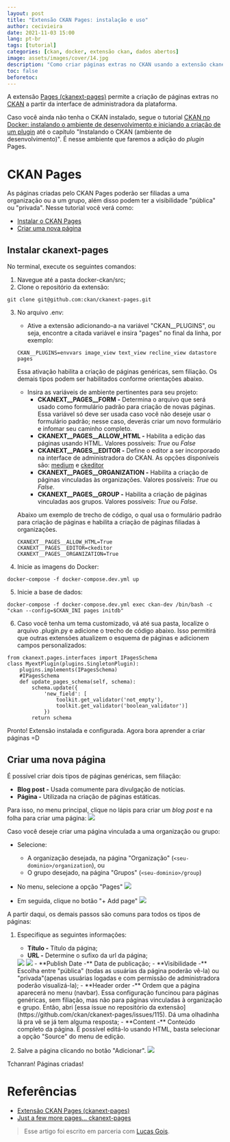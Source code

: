 ```yaml
---
layout: post
title: "Extensão CKAN Pages: instalação e uso"
author: cecivieira
date: 2021-11-03 15:00
lang: pt-br
tags: [tutorial]
categories: [ckan, docker, extensão ckan, dados abertos]
image: assets/images/cover/14.jpg
description: "Como criar páginas extras no CKAN usando a extensão ckanext-pages. Aprenda como instalar no ambiente do CKAN no Docker e a como usá-la"
toc: false
beforetoc: 
---
```

A extensão [Pages (ckanext-pages)](https://github.com/ckan/ckanext-pages) permite a criação de páginas extras no [CKAN](https://ckan.org/) a partir da interface de administradora da plataforma. 

Caso você ainda não tenha o CKAN instalado, segue o tutorial [CKAN no Docker: instalando o ambiente de desenvolvimento e iniciando a criação de um plugin](https://cecivieira.com/ckan-no-docker-instalando-o-ambiente-de-desenvolvimento-e-iniciando-a-criacao-de-um-plugin/) até o capítulo "Instalando o CKAN (ambiente de desenvolvimento)". É nesse ambiente que faremos a adição do *plugin* Pages.

# CKAN Pages

As páginas criadas pelo CKAN Pages poderão ser filiadas a uma organização ou a um grupo, além disso podem ter a visibilidade "pública" ou "privada". Nesse tutorial você verá como:

- [Instalar o CKAN Pages](#instalar-ckan-pages-ckanext-pages)
- [Criar uma nova página](#criar-uma-nova-página)

## Instalar ckanext-pages

No terminal, execute os seguintes comandos:

1. Navegue até a pasta docker-ckan/src;
2. Clone o repositório da extensão:
```
git clone git@github.com:ckan/ckanext-pages.git
```
3. No arquivo .env:
   
   - Ative a extensão adicionando-a na variável "CKAN__PLUGINS", ou seja, encontre a citada variável e insira "pages" no final da linha, por exemplo:
    ```
    CKAN__PLUGINS=envvars image_view text_view recline_view datastore pages
    ```
    Essa ativação habilita a criação de páginas genéricas, sem filiação. Os demais tipos podem ser habilitados conforme orientações abaixo.

   - Insira as variáveis de ambiente pertinentes para seu projeto:
        - **CKANEXT__PAGES__FORM -** Determina o arquivo que será usado como formulário padrão para criação de novas páginas. Essa variável só deve ser usada caso você não deseje usar o formulário padrão; nesse caso, deverás criar um novo formulário e infomar seu caminho completo.
        - **CKANEXT__PAGES__ALLOW_HTML -** Habilita a edição das páginas usando HTML. Valores possíveis: *True* ou *False*
        - **CKANEXT__PAGES__EDITOR -** Define o editor a ser incorporado na interface de administradora do CKAN. As opções disponíveis são: [medium](https://jakiestfu.github.io/Medium.js/docs/) e [ckeditor](https://ckeditor.com/)
        - **CKANEXT__PAGES__ORGANIZATION -** Habilita a criação de páginas vinculadas às organizações. Valores possíveis: *True* ou *False*.
        - **CKANEXT__PAGES__GROUP -** Habilita a criação de páginas vinculadas aos grupos. Valores possíveis: *True* ou *False*.
    
    Abaixo um exemplo de trecho de código, o qual usa o formulário padrão para criação de páginas e habilita a criação de páginas filiadas à organizações.

    ``` 
    CKANEXT__PAGES__ALLOW_HTML=True
    CKANEXT__PAGES__EDITOR=ckeditor
    CKANEXT__PAGES__ORGANIZATION=True
    ```
4. Inicie as imagens do Docker:
```
docker-compose -f docker-compose.dev.yml up
```
5. Inicie a base de dados:
```
docker-compose -f docker-compose.dev.yml exec ckan-dev /bin/bash -c "ckan --config=$CKAN_INI pages initdb"
```
6. Caso você tenha um tema customizado, vá até sua pasta, localize o arquivo .plugin.py e adicione o trecho de código abaixo. Isso permitirá que outras extensões atualizem o esquema de páginas e adicionem campos personalizados:
```
from ckanext.pages.interfaces import IPagesSchema
class MyextPlugin(plugins.SingletonPlugin):
    plugins.implements(IPagesSchema)
    #IPagesSchema
    def update_pages_schema(self, schema):
        schema.update({
            'new_field': [
                toolkit.get_validator('not_empty'),
                toolkit.get_validator('boolean_validator')]
            })
        return schema
```

Pronto! Extensão instalada e configurada. Agora bora aprender a criar páginas =D

## Criar uma nova página

É possível criar dois tipos de páginas genéricas, sem filiação:

- **Blog post -** Usada comumente para divulgação de notícias.
- **Página -** Utilizada na criação de páginas estáticas.

Para isso, no menu principal, clique no lápis para criar um *blog post* e na folha para criar uma página:
<img class="rounded mx-auto d-block" src="../assets/images/2021-11-03/icones-blog-pagina.png">

Caso você deseje criar uma página vinculada a uma organização ou grupo:

- Selecione:
  - A organização desejada, na página "Organização" (`<seu-dominio>/organization`), ou
  - O grupo desejado, na página "Grupos" (`<seu-dominio>/group`)
  
- No menu, selecione a opção "Pages"
   <img class="rounded mx-auto d-block" src="../assets/images/2021-11-03/submenu.png">

- Em seguida, clique no botão "+ Add page"
   <img class="rounded mx-auto d-block" src="../assets/images/2021-11-03/botao-add-page.png">

A partir daqui, os demais passos são comuns para todos os tipos de páginas:

1. Especifique as seguintes informações:
   - **Título -** Título da página;
   - **URL -** Determine o sufixo da url da página;
    <img class="rounded mx-auto d-block" src="../assets/images/2021-11-03/url-organization.png">
    <img class="rounded mx-auto d-block" src="../assets/images/2021-11-03/url-groups.png">
   - **Publish Date -** Data de publicação;
   - **Visibilidade -** Escolha entre "pública" (todas as usuárias da página poderão vê-la) ou "privada"(apenas usuárias logadas e com permissão de administradora poderão visualizá-la);
   - **Header order -** Ordem que a página aparecerá no menu (navbar). Essa configuração funcinou para páginas genéricas, sem filiação, mas não para páginas vinculadas à organização e grupo. Então, abri [essa issue no repositório da extensão](https://github.com/ckan/ckanext-pages/issues/115). Dá uma olhadinha lá pra vê se já tem alguma resposta;
   - **Content -** Conteúdo completo da página. É possível editá-lo usando HTML, basta selecionar a opção "Source" do menu de edição.

2. Salve a página clicando no botão "Adicionar".
    <img class="rounded mx-auto d-block" src="../assets/images/2021-11-03/botao-adicionar.png">

Tchanran! Páginas criadas!

# Referências
- [Extensão CKAN Pages (ckanext-pages)](https://github.com/ckan/ckanext-pages)
- [Just a few more pages… ckanext-pages](https://keitaroinc.medium.com/just-a-few-more-pages-ckanext-pages-577cde20d989)

> Esse artigo foi escrito em parceria com <a href="mailto:lemmg@cin.ufpe.br">Lucas Gois</a>.
